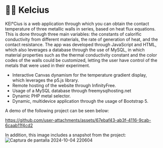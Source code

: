 # 👩‍🏭 Kelcius
KEl°Cius is a web application through which you can obtain the contact temperature of three metallic walls in series, based on heat flux equations. This is done through three main variables: the constants of calorific conductivity from different materials, the rate of generation of heat, and the contact resistance. The app was developed through JavaScript and HTML, which also leverages a database through the use of MySQL, in which material properties such as the thermal conductivity constant and the color codes of the walls could be customized, letting the user have control of the metals that were used in their experiment.

- Interactive Canvas dynamism for the temperature gradient display, which leverages the p5.js library.
- Remote hosting of the website through InfinityFree.
- Usage of a MySQL database through freemysqlhosting.net
- Dynamic PHP metal selector.
- Dynamic, multidevice application through the usage of Bootstrap 5.

A demo of the following project can be seen below:

https://github.com/user-attachments/assets/67ebaf43-ab3f-4116-9cab-6caab11f4cd2

In addition, this image includes a snapshot from the project:
![Captura de pantalla 2024-10-04 220604](https://github.com/user-attachments/assets/9aa2f312-a8ac-4383-92fe-13ce86c6b5d9)







